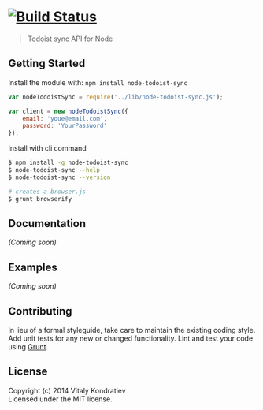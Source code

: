 #  [![Build Status](https://secure.travis-ci.org/vitkon/node-todoist-sync.png?branch=master)](http://travis-ci.org/vitkon/node-todoist-sync)

> Todoist sync API for Node


## Getting Started

Install the module with: `npm install node-todoist-sync`

```js
var nodeTodoistSync = require('../lib/node-todoist-sync.js');

var client = new nodeTodoistSync({
	email: 'youe@email.com',
	password: 'YourPassword'
});
```

Install with cli command

```sh
$ npm install -g node-todoist-sync
$ node-todoist-sync --help
$ node-todoist-sync --version
```


```sh
# creates a browser.js
$ grunt browserify
```



## Documentation

_(Coming soon)_


## Examples

_(Coming soon)_


## Contributing

In lieu of a formal styleguide, take care to maintain the existing coding style. Add unit tests for any new or changed functionality. Lint and test your code using [Grunt](http://gruntjs.com).


## License

Copyright (c) 2014 Vitaly Kondratiev  
Licensed under the MIT license.

